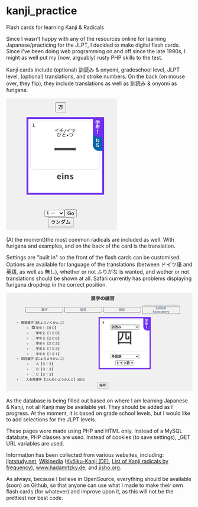 # kanji_practice
Flash cards for learning Kanji &amp; Radicals

<p>Since I wasn't happy with any of the resources online for learning Japanese/practicing for the <span title="Japanese-Language Proficiency Test">JLPT</span>, I decided to make digital flash cards.  Since I've been doing web programming on and off since the late 1990s, I might as well put my (now, arguably) rusty PHP skills to the test.</p>
<p>Kanji cards include (optional) <span title="kunyomi">訓読み</span> &amp; <span title="音読み">onyomi</span>, gradeschool level, JLPT level, (optional) translations, and stroke numbers. On the back (on mouse over, they flip), they include translations as well as <span title="kunyomi">訓読み</span> &amp; <span title="音読み">onyomi</span> as furigana. </p>
<img src="img_flash_card_kanji.png" />
<p>(At the moment)the most common radicals are included as well. With furigana and examples, and on the back of the card is the translation.</p>
<p>Settings are "built in" so the front of the flash cards can be customised.  Options are available for language of the translations (between <span title="German">ドイツ語</span> and <span title="English">英語</span>, as well as <span title="neither/none">無し</span>), whether or not <span title="furigana">ふりがな</span> is wanted, and wether or not translations should be shown at all.  Safari currently has problems displaying furigana dropdrop in the correct position.</p>
<img src="img_settings.png" />
<p>As the database is being filled out based on where I am learning Japanese &amp; Kanji, not all Kanji may be available yet. They should be added as I progress. At the moment, it is based on grade school levels, but I would like to add selections for the JLPT levels.</p>
<p>These pages were made using PHP and HTML only.  Instead of a MySQL databate, PHP classes are used.  Instead of cookies (to save settings), _GET URL variables are used.</p>
<p>Information has been collected from various websites, including: <a href="https://jlptstudy.net">jlptstudy.net</a>, <a href="https://de.wikipedia.org/">Wikipedia</a> (<a href="https://de.wikipedia.org/wiki/Kyōiku-Kanji">Kyōiku-Kanji (DE)</a>, <a href="https://en.wikipedia.org/wiki/List_of_kanji_radicals_by_frequency">List of Kanji radicals by frequency</a>), <a href="https://www.hadamitzky.de">www.hadamitzky.de</a>, and <a href="https://jisho.org">jisho.org</a>.</p>
<p>As always, because I believe in OpenSource, everything should be available (soon) on Github, so that anyone can use what I made to make their own flash cards (for whatever) and improve upon it, as this will not be the prettiest nor best code. </p>
